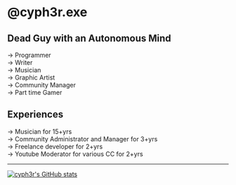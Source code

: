 # @cyph3r.exe

## Dead Guy with an Autonomous Mind 
-> Programmer  
-> Writer  
-> Musician  
-> Graphic Artist  
-> Community Manager  
-> Part time Gamer 

## Experiences 
-> Musician for 15+yrs  
-> Community Administrator and Manager for 3+yrs  
-> Freelance developer for 2+yrs  
-> Youtube Moderator for various CC for 2+yrs

---

[![cyph3r's GitHub stats](https://github-readme-stats.vercel.app/api?username=cyph3r-exe)](https://github.com/anuraghazra/github-readme-stats)